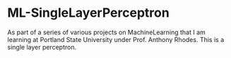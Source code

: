 # ML-SingleLayerPerceptron
As part of a series of various projects on MachineLearning that I am learning at Portland State University under Prof. Anthony Rhodes. This is a single layer perceptron.
